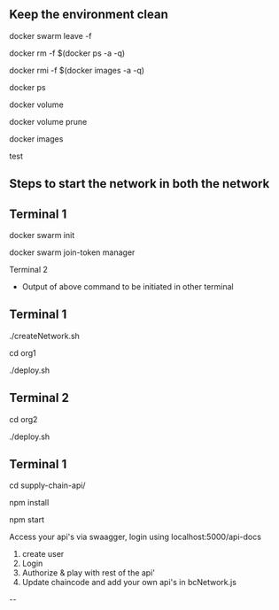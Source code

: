 Keep the environment clean 
--------------------------
docker swarm leave -f

docker rm -f $(docker ps -a -q)

docker rmi -f $(docker images -a -q)

docker ps

docker volume

docker volume prune

docker images

 
test

Steps to start the network in both the network
---------
Terminal 1
-------------
docker swarm init

docker swarm join-token manager


Terminal 2
- Output of above command to be initiated in other terminal


Terminal 1
----------
./createNetwork.sh

cd org1

./deploy.sh


Terminal 2
----------

cd org2

./deploy.sh

 
Terminal 1
----------
cd supply-chain-api/

npm install

npm start

Access your api's via swaagger, login using localhost:5000/api-docs 

1) create user 
2) Login
3) Authorize & play with rest of the api'
4) Update chaincode and add your own api's in bcNetwork.js


--
